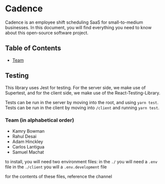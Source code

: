 # Cadence
Cadence is an employee shift scheduling SaaS for small-to-medium businesses. In this document, you will find everything you need to know about this open-source software project.

## Table of Contents
- [Team](#team)


## Testing
This library uses Jest for testing. For the server side, we make use of Supertest, and for the client side, we make use of the React-Testing-Library.

Tests can be run in the server by moving into the root, and using `yarn test`. Tests can be run in the client by moving into `/client` and running `yarn test`.

### Team (in alphabetical order)
- Kamry Bowman
- Rahul Desai
- Adam Hinckley
- Carlos Lantigua
- Samuel Machat

to install, you will need two environment files:
in the `./` you will need a `.env` file
in the `./client` you will a `.env.development` file

for the contents of these files, reference the channel
